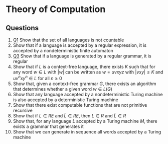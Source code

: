 # Theory of Computation

## Questions

1. [Q1](Questions/Q1.md) Show that the set of all languages is not countable
2. Show that if a language is accepted by a regular expression, it is accepted by a nondeterministic finite automaton
3. [Q3](Questions/Q3.md) Show that if a language is generated by a regular grammar, it is regular
4. Show that if $L$ is a context-free language, there exists $K$ such that for any word $w \in L$ with $|w|$ can be written as $w=uvxyz$ with $|vxy|\leq K$ and $uv^nxy^n \in L$ for all $n \geq 0$
5. Show that, given a context-free grammar $G$, there exists an algorithm that determines whether a given word $w \in L(G)$
6. Show that any language accepted by a nondeterministic Turing machine is also accepted by a deterministic Turing machine
7. Show that there exist computable functions that are not primitive recursive
8. Show that if $L \in RE$ and $\bar L \in RE$, then $L\in R$ and $\bar L  \in R$
9. Show that, for any language $L$ accepted by a Turing machine $M$, there exists a grammar that generates it
10. Show that we can generate in sequence all words accepted by a Turing machine